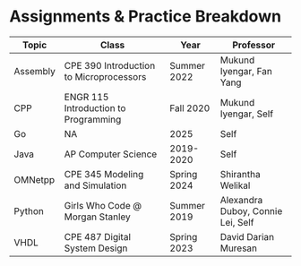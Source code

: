 # Assignments & Practice Breakdown

| Topic      | Class | Year | Professor |
| ----------- | ----------- | ----------- | ----------- |
| Assembly | CPE 390 Introduction to Microprocessors | Summer 2022 | Mukund Iyengar, Fan Yang |
| CPP   | ENGR 115 Introduction to Programming | Fall 2020 | Mukund Iyengar, Self |
| Go   | NA        | 2025 | Self |
| Java   | AP Computer Science | 2019-2020 | Self |
| OMNetpp   | CPE 345 Modeling and Simulation | Spring 2024 | Shirantha Welikal |
| Python   | Girls Who Code @ Morgan Stanley | Summer 2019 | Alexandra Duboy, Connie Lei, Self |
| VHDL   | CPE 487 Digital System Design | Spring 2023 | David Darian Muresan |
